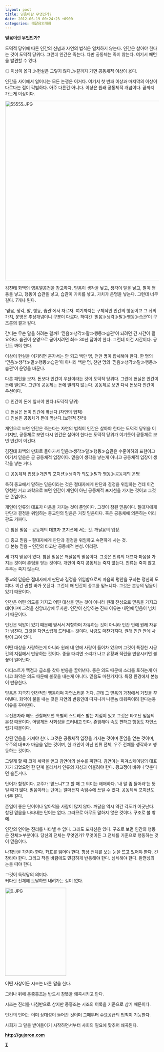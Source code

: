 ```yaml
---
layout: post
title: 믿음이란 무엇인가?
date: 2012-06-19 00:24:23 +0900
categories: 깨달음의대화
---
```

**믿음이란 무엇인가?** 

도덕적 당위에 따른 인간의 신념과 자연의 법칙은 일치하지 않는다. 인간은 살아야 한다는 것이 도덕적 당위다. 그런데 인간은 죽는다. 다만 공동체는 죽지 않는다. 여기서 패턴을 발견할 수 있다. 

◎ 이상이 옳다.≫현실은 그렇지 않다.≫끝까지 가면 공동체적 이상이 옳다. 

인간들 사이에서 일어나는 모든 논쟁은 이거다. 여기서 첫 번째 이상과 마지막의 이상이 다르다는 점이 각별하다. 아주 다른건 아니다. 이상은 원래 공동체적 개념이다. 끝까지 가는게 이상이다. 



 <img alt="55555.JPG" src="assets/attach/images/198/178/271/55555.JPG" width="541" height="585" />



김진태 화백의 영웅열공전을 참고하자. 믿음이 생각을 낳고, 생각이 말을 낳고, 말이 행동을 낳고, 행동이 습관을 낳고, 습관이 가치를 낳고, 가치가 운명을 낳는다. 그런데 너무 길다. 7개나 된다. 

‘믿음, 생각, 말, 행동, 습관’에서 자르자. 여기까지는 구체적인 인간의 행동이고 그 뒤의 가치, 운명은 추상개념이니 구분이 다르다. 하여간 ‘믿음≫생각≫말≫행동≫습관’이 구조론의 결과 같다. 

간디는 무슨 말을 하려는 걸까? ‘믿음≫생각≫말≫행동≫습관’이 되려면 긴 시간이 필요하다. 습관이 운명으로 굳어지려면 최소 30년 잡아야 한다. 그런데 이건 시간이다. 공간도 봐야 한다. 

이상이 현실을 이기려면 혼자서는 안 되고 백만 명, 천만 명이 합세해야 한다. 한 명의 ‘믿음≫생각≫말≫행동≫습관’이 아니라 백만 명, 천만 명의 ‘믿음≫생각≫말≫행동≫습관’이 운명을 바꾼다. 

다른 패턴을 보자. 돈보다 인간이 우선이라는 것이 도덕적 당위다. 그런데 현실은 인간이 돈에 밀린다. 그런데 공동체는 돈에 밀리지 않는다. 공동체로 보면 다시 돈보다 인간이 우선이다. 

◎ 인간이 돈에 앞서야 한다.(도덕적 당위)

  
◎ 현실은 돈이 인간에 앞선다.(자연의 법칙)   
◎ 진실은 공동체가 돈에 앞선다.(보편적 진리) 

개인으로 보면 인간은 죽는다는 자연의 법칙이 인간은 살아야 한다는 도덕적 당위을 이기지만, 공동체로 보면 다시 인간은 살아야 한다는 도덕적 당위가 이기듯이 공동체로 보면 인간이 이긴다. 

김진태 화백의 만화로 돌아가서 믿음≫생각≫말≫행동≫습관은 수준이하의 표현이고 여기서 믿음은 곧 공동체적 입장이다. 믿음이 생각을 낳는게 아니고 공동체적 입장이 생각을 낳는 거다. 

◎ 공동체적 입장≫개인의 포지션≫생각과 의도≫말과 행동≫공동체의 운명 

특히 종교에서 말하는 믿음이라는 것은 절대자에게 판단과 결정을 위임하는 건데 이건 멍청한 거고 과학으로 보면 인간이 개인이 아닌 공동체적 포지션을 가지는 것이고 그것은 존엄이다. 

개인이 인류의 대표자 마음을 가지는 것이 존엄이다. 그것이 참된 믿음이다. 절대자에게 판단과 결정을 위임하는 종교인의 믿음은 거짓 믿음이다. 혹은 공동체에 의존하는 어리광도 가짜다. 

◎ 참된 믿음 – 공동체의 대표자 포지션에 서는 것. 깨달음의 입장.

  
◎ 종교 믿음 – 절대자에게 판단과 결정을 위임하고 속편하게 사는 것.  
◎ 본능 믿음 – 인간의 타고난 공동체적 본성. 어리광. 

세 가지 믿음이 있다. 참된 믿음은 깨달음의 믿음이다. 그것은 인류의 대표자 마음을 가지는 것이며 존엄을 얻는 것이다. 개인이 죽지 공동체는 죽지 않는다. 인류는 죽지 않고 우주는 죽지 않는다. 

종교의 믿음은 절대자에게 판단과 결정을 위임함으로써 마음의 평안을 구하는 정신의 도피다. 이건 권할 바가 못된다. 그런데 왜 인간이 종교를 믿느냐다. 그것은 본능의 믿음이 있기 때문이다. 

인간은 어떤 의도를 가지고 어떤 대상을 믿는 것이 아니라 원래 천성으로 믿음을 가지고 태어나며 그것을 신앙대상에 투사한. 인간이 신앙하는 진짜 이유는 내면에 믿음이 넘치기 때문이다. 

인간은 억압이 있기 때문에 맞서서 저항하며 자유하는 것이 아니라 인간 안에 원래 자유가 넘친다. 그것을 자연스럽게 드러내는 것이다. 사랑도 마찬가지다. 원래 인간 안에 사랑이 고여 있다. 

어떤 대상을 사랑하는게 아니라 원래 내 안에 사랑이 들어차 있으며 그것이 특정한 시공간의 지점에서 반응하는 것이다. 종을 때리면 소리가 나고 유황과 적린을 반응시키면 불꽃이 일어난다. 

아티스트가 맥점과 급소를 찾아 반응을 끌어낸다. 종은 의도 때문에 소리를 토하는게 아니고 화약은 의도 때문에 불꽃을 내는게 아니다. 믿음도 마찬가지다. 특정 환경에서 본능이 반응한다. 

믿음은 지극히 인간적인 행동이며 자연스러운 거다. 근데 그 믿음의 과정에서 거짓을 꾸며낸다. 화약이 불을 내는 것은 자연의 반응인데 따지니까 나쁜놈 태워죽이려 한다는둥 이유를 꾸며댄다. 

무신론자라 해도 관찰해보면 특별히 스트레스 받는 지점이 있고 그것은 타고난 믿음의 본성 때문이다. 어떻게든 사회성을 드러내고 만다. 존엄해야 속도 편하고 행동도 자연스럽기 때문이다. 

참된 믿음을 가져야 한다. 그것은 공동체적 입장을 가지는 것이며 존엄을 얻는 것이며, 우주의 대표자 마음을 얻는 것이며, 한 개인이 아닌 인류 전체, 우주 전체를 생각하고 행동하는 것이다. 

그렇게 할 때 크게 세력을 얻고 김연아의 실수를 피한다. 김연아는 피겨스케이팅의 대표자가 되었으면 한 단계 올라서서 인류의 지성과 어울려야 한다. 광고쟁이 비위나 맞춘다면 슬픈거다. 

단어가 함정이다. 교주가 ‘믿느냐?’고 할 때 그 의미는 애매하다. ‘내 말 좀 들어라’는 뜻일 때가 많다. 믿음이라는 단어는 얼마든지 속임수에 쓰일 수 있다. 공동체적 포지션도 너무 길다. 

존엄이 좋은 단어이나 알아먹을 사람이 많지 않다. 깨달음 역시 약간 각도가 어긋난다. 참된 믿음을 나타내는 단어는 없다. 그러므로 아무도 말하지 않은 것이다. 구조로 볼 밖에. 

인간의 언어는 진리를 나타낼 수 없다. 그래도 포지션은 있다. 구조로 보면 인간의 행동은 전체≫부분이다. 당신의 전체는 무엇인가? 무엇이든 그 전체를 기준으로 행동하는 것이 믿음이다. 

나침반을 가져야 한다. 좌표를 읽어야 한다. 항상 전체를 보는 눈을 뜨고 있어야 한다. 긴장타야 한다. 그리고 작은 바람에도 민감하게 반응해야 한다. 섬세해야 한다. 완전성의 눈을 떠야 한다. 



그것이 독락당의 의미다.   
커다란 전체에 도달하면 내려가는 길이 없다. 









<a href="?mid=WaytoWin" target="_self"><img alt="0.JPG" src="assets/attach/images/199/290/248/123456.JPG" width="200" height="287" /> </a>



어떤 사상이든 시조는 바른 말을 한다.

그러나 뒤에 온중흥조는 반드시 참뜻을 왜곡시키고 만다.

시조는 진리를 나침반으로 삼지만 중흥조는 시조의 어록을 기준으로 삼기 때문이다.

인간의 언어는 이미 상대성이 들어간 것이며 그때부터 수요공급의 법칙이 기능한다.

사회가 그 말을 받아들이기 시작하면서부터 사회의 필요에 맞추어 왜곡된다. 



**http://gujoron.com**  


**∑**
